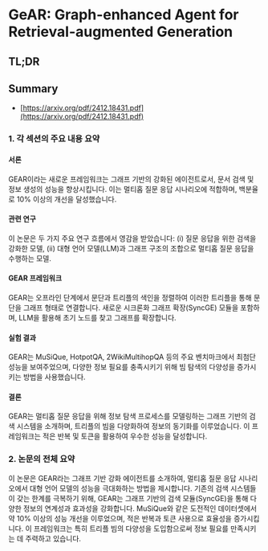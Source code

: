 # GeAR: Graph-enhanced Agent for Retrieval-augmented Generation
## TL;DR
## Summary
- [https://arxiv.org/pdf/2412.18431.pdf](https://arxiv.org/pdf/2412.18431.pdf)

### 1. 각 섹션의 주요 내용 요약

#### 서론
GEAR이라는 새로운 프레임워크는 그래프 기반의 강화된 에이전트로서, 문서 검색 및 정보 생성의 성능을 향상시킵니다. 이는 멀티홉 질문 응답 시나리오에 적합하며, 백분율로 10% 이상의 개선을 달성했습니다.

#### 관련 연구
이 논문은 두 가지 주요 연구 흐름에서 영감을 받았습니다: (i) 질문 응답을 위한 검색을 강화한 모델, (ii) 대형 언어 모델(LLM)과 그래프 구조의 조합으로 멀티홉 질문 응답을 수행하는 모델.

#### GEAR 프레임워크
GEAR는 오프라인 단계에서 문단과 트리플의 색인을 정렬하여 이러한 트리플을 통해 문단을 그래프 형태로 연결합니다. 새로운 시크론화 그래프 확장(SyncGE) 모듈을 포함하며, LLM을 활용해 초기 노드를 찾고 그래프를 확장합니다.

#### 실험 결과
GEAR는 MuSiQue, HotpotQA, 2WikiMultihopQA 등의 주요 벤치마크에서 최첨단 성능을 보여주었으며, 다양한 정보 필요를 충족시키기 위해 빔 탐색의 다양성을 증가시키는 방법을 사용했습니다.

#### 결론
GEAR는 멀티홉 질문 응답을 위해 정보 탐색 프로세스를 모델링하는 그래프 기반의 검색 시스템을 소개하며, 트리플의 빔을 다양화하여 정보의 동기화를 이루었습니다. 이 프레임워크는 적은 반복 및 토큰을 활용하여 우수한 성능을 달성합니다.

### 2. 논문의 전체 요약
이 논문은 GEAR라는 그래프 기반 강화 에이전트를 소개하여, 멀티홉 질문 응답 시나리오에서 대형 언어 모델의 성능을 극대화하는 방법을 제시합니다. 기존의 검색 시스템들이 갖는 한계를 극복하기 위해, GEAR는 그래프 기반의 검색 모듈(SyncGE)을 통해 다양한 정보의 연계성과 효과성을 강화합니다. MuSiQue와 같은 도전적인 데이터셋에서 약 10% 이상의 성능 개선을 이루었으며, 적은 반복과 토큰 사용으로 효율성을 증가시킵니다. 이 프레임워크는 특히 트리플 빔의 다양성을 도입함으로써 정보 필요를 만족시키는 데 주력하고 있습니다.